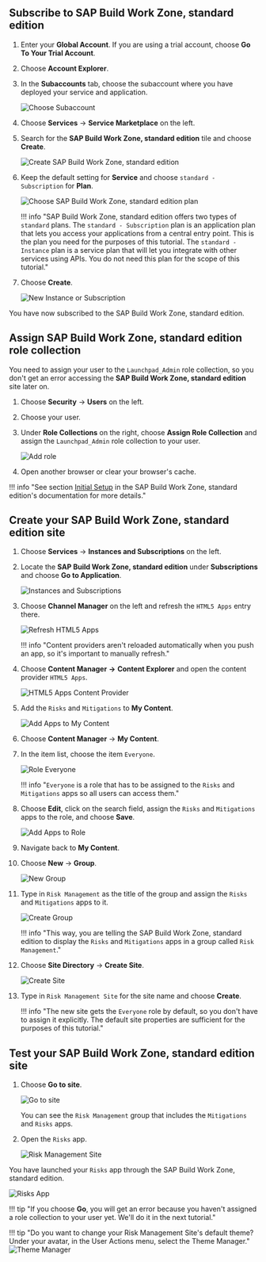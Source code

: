 ## Subscribe to SAP Build Work Zone, standard edition

1. Enter your **Global Account**. If you are using a trial account, choose **Go To Your Trial Account**.

2. Choose **Account Explorer**.

3. In the **Subaccounts** tab, choose the subaccount where you have deployed your service and application.

    ![Choose Subaccount](markdown/images/choose_subaccount.png)

2. Choose **Services** &rarr; **Service Marketplace** on the left.

3. Search for the **SAP Build Work Zone, standard edition** tile and choose **Create**.

    ![Create SAP Build Work Zone, standard edition](markdown/images/create_workzone_instance.png)

4. Keep the default setting for **Service** and choose `standard - Subscription` for **Plan**.

    ![Choose SAP Build Work Zone, standard edition plan](markdown/images/choose_workzone_plan.png)

    !!! info "SAP Build Work Zone, standard edition offers two types of `standard` plans. The `standard - Subscription` plan is an application plan that lets you access your applications from a central entry point. This is the plan you need for the purposes of this tutorial. The `standard - Instance` plan is a service plan that will let you integrate with other services using APIs. You do not need this plan for the scope of this tutorial."

5. Choose **Create**.

    ![New Instance or Subscription](markdown/images/new_instance_dialog.png)

You have now subscribed to the SAP Build Work Zone, standard edition.

## Assign SAP Build Work Zone, standard edition role collection

You need to assign your user to the `Launchpad_Admin` role collection, so you don't get an error accessing the **SAP Build Work Zone, standard edition** site later on.

1. Choose **Security** &rarr; **Users** on the left.

2. Choose your user.

4. Under **Role Collections** on the right, choose **Assign Role Collection** and assign the `Launchpad_Admin` role collection to your user.

    ![Add role](markdown/images/add_launchpad_admin_role.png)

5. Open another browser or clear your browser's cache.

!!! info "See section [Initial Setup](https://help.sap.com/viewer/8c8e1958338140699bd4811b37b82ece/Cloud/en-US/fd79b232967545569d1ae4d8f691016b.html) in the SAP Build Work Zone, standard edition's documentation for more details."

## Create your SAP Build Work Zone, standard edition site

1. Choose **Services** &rarr; **Instances and Subscriptions** on the left.

2. Locate the **SAP Build Work Zone, standard edition** under **Subscriptions** and choose **Go to Application**.

    ![Instances and Subscriptions](markdown/images/instances_and_subscriptions.png)

3. Choose **Channel Manager** on the left and refresh the `HTML5 Apps` entry there.

    ![Refresh HTML5 Apps](markdown/images/refresh_html5_apps.png)

    !!! info "Content providers aren't reloaded automatically when you push an app, so it's important to manually refresh."

4. Choose **Content Manager** **&rarr;** **Content Explorer** and open the content provider `HTML5 Apps`.

    ![HTML5 Apps Content Provider](markdown/images/html5_apps_content_provider.png)

5. Add the `Risks` and `Mitigations` to **My Content**.

    ![Add Apps to My Content](markdown/images/add_apps_to_my_content.png)

6. Choose **Content Manager** &rarr; **My Content**.

7. In the item list, choose the item `Everyone`.

    ![Role Everyone](markdown/images/role_everyone.png)

    !!! info "`Everyone` is a role that has to be assigned to the `Risks` and `Mitigations` apps so all users can access them."

8. Choose **Edit**, click on the search field, assign the `Risks` and `Mitigations` apps to the role, and choose **Save**.

    ![Add Apps to Role](markdown/images/apps_to_role_everyone.png)

9. Navigate back to **My Content**.

10. Choose **New** &rarr; **Group**.

    ![New Group](markdown/images/new_group.png)

11. Type in `Risk Management` as the title of the group and assign the `Risks` and `Mitigations` apps to it.

    ![Create Group](markdown/images/create_group.png)

    !!! info "This way, you are telling the SAP Build Work Zone, standard edition to display the `Risks` and `Mitigations` apps in a group called `Risk Management`."

12. Choose **Site Directory** &rarr; **Create Site**.

    ![Create Site](markdown/images/create_site.png)

13. Type in `Risk Management Site` for the site name and choose **Create**.

    !!! info "The new site gets the `Everyone` role by default, so you don't have to assign it explicitly. The default site properties are sufficient for the purposes of this tutorial."


## Test your SAP Build Work Zone, standard edition site

1. Choose **Go to site**.

    ![Go to site](markdown/images/go_to_site.png)

    You can see the `Risk Management` group that includes the `Mitigations` and `Risks` apps.

2. Open the `Risks` app.

    ![Risk Management Site](markdown/images/risk_management_site.png)

You have launched your `Risks` app through the SAP Build Work Zone, standard edition.

  ![Risks App](markdown/images/risks.png)

!!! tip "If you choose **Go**, you will get an error because you haven't assigned a role collection to your user yet. We'll do it in the next tutorial."

!!! tip "Do you want to change your Risk Management Site's default theme? Under your avatar, in the User Actions menu, select the Theme Manager."
        ![Theme Manager](markdown/images/theme-manager.png)